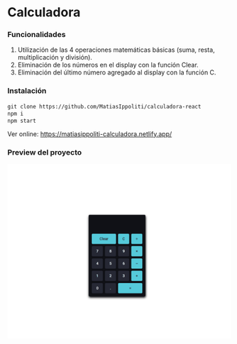 # Calculadora 

### Funcionalidades
1. Utilización de las 4 operaciones matemáticas básicas (suma, resta, multiplicación y división).
2. Eliminación de los números en el display con la función Clear.
3. Eliminación del último número agregado al display con la función C.

### Instalación

```
git clone https://github.com/MatiasIppoliti/calculadora-react
npm i
npm start
```

Ver online: https://matiasippoliti-calculadora.netlify.app/

### Preview del proyecto

<img src="./calculadoraOK.gif" alt="My Project GIF">